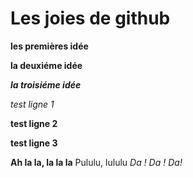 # Les joies de github
 
 __les premières idée__
 
**la deuxiéme idée**

__*la troisiéme idée*__

_*test ligne 1*_

**test ligne 2**

__test ligne 3__

**Ah la la, la la la**
Pululu, lululu
*Da ! Da ! Da!*
